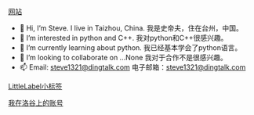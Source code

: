 [网站](stevetaizhou.github.io)

- 👋 Hi, I’m Steve. I live in Taizhou, China. 我是史帝夫，住在台州，中国。
- 👀 I’m interested in python and C++. 我对python和C++很感兴趣。
- 🌱 I’m currently learning about python. 我已经基本学会了python语言。
- 💞️ I’m looking to collaborate on ...None 我对于合作不是很感兴趣。
- 📫 Email: steve1321@dingtalk.com 电子邮箱：steve1321@dingtalk.com

<!---
SteveTaizhou/SteveTaizhou is a ✨ special ✨ repository because its `README.md` (this file) appears on your GitHub profile.
You can click the Preview link to take a look at your changes.
--->

[LittleLabel小标签](https://shields.io/)

[我在洛谷上的账号](https://www.luogu.com.cn/user/479296)
